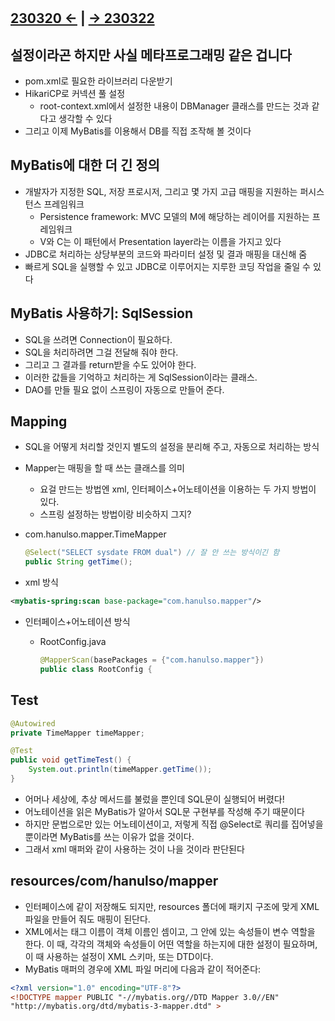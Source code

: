 ﻿#

## [230320 ←](../../230130-_Spring/230320/) | [→ 230322](../../230130-_Spring/230322/)

## 설정이라곤 하지만 사실 메타프로그래밍 같은 겁니다

- pom.xml로 필요한 라이브러리 다운받기
- HikariCP로 커넥션 풀 설정
  - root-context.xml에서 설정한 내용이 DBManager 클래스를 만드는 것과 같다고 생각할 수 있다
- 그리고 이제 MyBatis를 이용해서 DB를 직접 조작해 볼 것이다

## MyBatis에 대한 더 긴 정의

- 개발자가 지정한 SQL, 저장 프로시저, 그리고 몇 가지 고급 매핑을 지원하는 퍼시스턴스 프레임워크
  - Persistence framework: MVC 모델의 M에 해당하는 레이어를 지원하는 프레임워크
  - V와 C는 이 패턴에서 Presentation layer라는 이름을 가지고 있다
- JDBC로 처리하는 상당부분의 코드와 파라미터 설정 및 결과 매핑을 대신해 줌
- 빠르게 SQL을 실행할 수 있고 JDBC로 이루어지는 지루한 코딩 작업을 줄일 수 있다

## MyBatis 사용하기: SqlSession

- SQL을 쓰려면 Connection이 필요하다.
- SQL을 처리하려면 그걸 전달해 줘야 한다.
- 그리고 그 결과를 return받을 수도 있어야 한다.
- 이러한 값들을 기억하고 처리하는 게 SqlSession이라는 클래스.
- DAO를 만들 필요 없이 스프링이 자동으로 만들어 준다.

## Mapping

- SQL을 어떻게 처리할 것인지 별도의 설정을 분리해 주고, 자동으로 처리하는 방식
- Mapper는 매핑을 할 때 쓰는 클래스를 의미
  - 요걸 만드는 방법엔 xml, 인터페이스+어노테이션을 이용하는 두 가지 방법이 있다.
  - 스프링 설정하는 방법이랑 비슷하지 그지?
- com.hanulso.mapper.TimeMapper

    ```java
    @Select("SELECT sysdate FROM dual") // 잘 안 쓰는 방식이긴 함
    public String getTime();
    ```

- xml 방식

```xml
<mybatis-spring:scan base-package="com.hanulso.mapper"/>
```

- 인터페이스+어노테이션 방식
  - RootConfig.java

    ```java
    @MapperScan(basePackages = {"com.hanulso.mapper"})
    public class RootConfig {
    ```

## Test

```java
@Autowired
private TimeMapper timeMapper;

@Test
public void getTimeTest() {
    System.out.println(timeMapper.getTime());
}
```

- 어머나 세상에, 추상 메서드를 불렀을 뿐인데 SQL문이 실행되어 버렸다!
- 어노테이션을 읽은 MyBatis가 알아서 SQL문 구현부를 작성해 주기 때문이다
- 하지만 문법으로만 있는 어노테이션이고, 저렇게 직접 @Select로 쿼리를 집어넣을 뿐이라면 MyBatis를 쓰는 이유가 없을 것이다.
- 그래서 xml 매퍼와 같이 사용하는 것이 나을 것이라 판단된다

## resources/com/hanulso/mapper

- 인터페이스에 같이 저장해도 되지만, resources 폴더에 패키지 구조에 맞게 XML 파일을 만들어 줘도 매핑이 된단다.
- XML에서는 태그 이름이 객체 이름인 셈이고, 그 안에 있는 속성들이 변수 역할을 한다. 이 때, 각각의 객체와 속성들이 어떤 역할을 하는지에 대한 설정이 필요하며, 이 때 사용하는 설정이 XML 스키마, 또는 DTD이다.
- MyBatis 매퍼의 경우에 XML 파일 머리에 다음과 같이 적어준다:

```xml
<?xml version="1.0" encoding="UTF-8"?>
<!DOCTYPE mapper PUBLIC "-//mybatis.org//DTD Mapper 3.0//EN" 
"http://mybatis.org/dtd/mybatis-3-mapper.dtd" >
```
